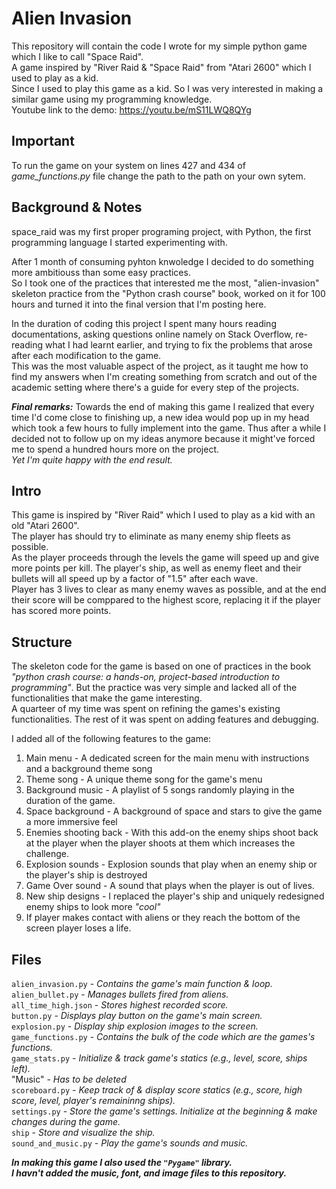 # Alien Invasion
This repository will contain the code I wrote for my simple python game which I like to call "Space Raid". <br />
A game inspired by "River Raid & "Space Raid" from "Atari 2600" which I used to play as a kid. <br />
Since I used to play this game as a kid. So I was very interested in making a similar game using my programming knowledge. <br />
Youtube link to the demo: https://youtu.be/mS11LWQ8QYg

## Important
To run the game on your system on lines 427 and 434 of *game_functions.py* file change the path to the path on your own sytem.

## Background & Notes
space_raid was my first proper programing project, with Python, the first programming language I started experimenting with. <br />

After 1 month of consuming pyhton knwoledge I decided to do something more ambitiouss than some easy practices. <br />
So I took one of the practices that interested me the most, "alien-invasion" skeleton practice from the "Python crash course" book, worked on it for 100 hours and turned it into the final version that I'm posting here. <br />


In the duration of coding this project I spent many hours reading documentations, asking questions online namely on Stack Overflow, re-reading
what I had learnt earlier, and trying to fix the problems that arose after each modification to the game. <br />
This was the most valuable aspect of the project, as it taught me how to find my answers when I'm creating something from scratch and out of the academic setting where there's a guide for every step of the projects.


***Final remarks:***
Towards the end of making this game I realized that every time I'd come close to finishing up, a new idea would pop up in my head which took a few hours to fully implement into the game. Thus after a while I decided not to follow up on my ideas anymore because it might've forced me to spend a hundred hours more on the project. <br />
*Yet I'm quite happy with the end result.*



## Intro
This game is inspired by "River Raid" which I used to play as a kid with an old "Atari 2600". <br />
The player has should try to eliminate as many enemy ship fleets as possible. <br />
As the player proceeds through the levels the game will speed up and give more points per kill. The player's ship, as well as enemy fleet and their bullets will all speed up by a factor of "1.5" after each wave. <br />
Player has 3 lives to clear as many enemy waves as possible, and at the end their score will be comppared to the highest score, replacing it if the player has scored more points. <br />

## Structure
The skeleton code for the game is based on one of practices in the book *"python crash course: a hands-on, project-based introduction to programming"*.
But the practice was very simple and lacked all of the functionalities that make the game interesting. <br />
A quarteer of my time was spent on refining the games's existing functionalities. The rest of it was spent on adding features and debugging. 


I added all of the following features to the game:
1. Main menu - A dedicated screen for the main menu with instructions and a background theme song 
2. Theme song - A unique theme song for the game's menu
3. Background music - A playlist of 5 songs randomly playing in the duration of the game.
4. Space background - A background of space and stars to give the game a more immersive feel
5. Enemies shooting back - With this add-on the enemy ships shoot back at the player when the player shoots at them which increases the challenge.
6. Explosion sounds - Explosion sounds that play when an enemy ship or the player's ship is destroyed
7. Game Over sound - A sound that plays when the player is out of lives.
8. New ship designs - I replaced the player's ship and uniquely redesigned enemy ships to look  more *"cool"*
9. If player makes contact with aliens or they reach the bottom of the screen player loses a life.


## Files
```alien_invasion.py``` - *Contains the game's main function & loop.* <br />
```alien_bullet.py``` - *Manages bullets fired from aliens.* <br />
```all_time_high.json``` - *Stores highest recorded score.* <br />
```button.py``` - *Displays play button on the game's main screen.* <br />
```explosion.py``` - *Display ship explosion images to the screen.* <br />
```game_functions.py``` - *Contains the bulk of the code which are the games's functions.* <br />
```game_stats.py``` - *Initialize & track game's statics (e.g., level, score, ships left).* <br />
"Music" - *Has to be deleted*  <br /> 
```scoreboard.py``` - *Keep track of & display score statics (e.g., score, high score, level, player's remaininng ships).* <br /> 
```settings.py``` - *Store the game's settings. Initialize at the beginning & make changes during the game.* <br /> 
```ship``` - *Store and visualize the ship.* <br />
```sound_and_music.py``` - *Play the game's sounds and music.* <br />



***In making this game I also used the ```"Pygame"``` library.*** <br />
***I havn't added the music, font, and image files to this repository.*** <br />



